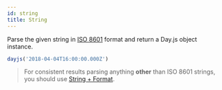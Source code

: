 ```yaml
---
id: string
title: String
---
```


Parse the given string in [ISO 8601](https://en.wikipedia.org/wiki/ISO_8601) format and return a Day.js object instance.

```js
dayjs('2018-04-04T16:00:00.000Z')
```

>For consistent results parsing anything **other** than ISO 8601 strings, you should use [String + Format](./string-format).


